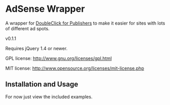 # AdSense Wrapper

A wrapper for [DoubleClick for Publishers](https://www.google.com/dfp/info/welcome.html) to make it easier for sites with lots of different ad spots.

v0.1.1

Requires jQuery 1.4 or newer.

GPL license:
http://www.gnu.org/licenses/gpl.html

MIT license:
http://www.opensource.org/licenses/mit-license.php


## Installation and Usage

For now just view the included examples.
